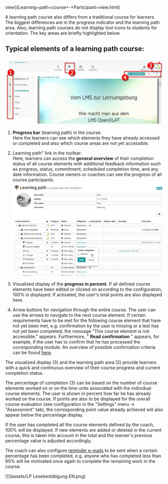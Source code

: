 view](Learning+path+course+-+Participant+view.html)

A learning path course also differs from a traditional course for learners.
The biggest differences are in the progress indicator and the learning path
area. Also, learning path courses do not display tool icons to students for
orientation. The key areas are briefly highlighted below.

## Typical elements of a learning path course:

![](assets/Lernpfad_Kurs_Elemente.png)

  1.  **Progress bar** (learning path) in the course:  
Here the learners can see which elements they have already accessed or
completed and also which course areas are not yet accessible.

  2. Learning path" link in the toolbar:  
Here, learners can access the **general overview** of their completion status
of all course elements with additional feedback information such as progress,
status, commitment, scheduled completion time, and any date information.
Course owners or coaches can see the progress of all course participants.  
![](assets/learning_path_overview.png)

  3. Visualized display of the **progress in percent**. If all defined course elements have been edited or clicked on according to the configuration, 100% is displayed. If activated, the user's total points are also displayed here.
  4. Arrow buttons for navigation through the entire course. The user can use the arrows to navigate to the next course element. If certain requirements have to be met for the following course element that have not yet been met, e.g. confirmation by the user is missing or a test has not yet been completed, the message "This course element is not accessible." appears. Furthermore, " **Read confirmation** " appears, for example, if the user has to confirm that he has processed the corresponding module. An overview of possible confirmation criteria can be found [here](https://confluence.openolat.org/pages/editpage.action?pageId=93264191).

  

The visualized display (3) and the learning path area (2) provide learners
with a quick and continuous overview of their course progress and current
completion status.

The percentage of completion (3) can be based on the number of course elements
worked on or on the time units associated with the individual course elements.
The user is shown in percent how far he has already worked on the course. If
points are also to be displayed for the overall course evaluation (see
configuration in the "Settings" menu → "Assessment" tab), the corresponding
point value already achieved will also appear below the percentage display.

If the user has completed all the course elements defined by the coach, 100%
will be displayed. If new elements are added or deleted in the current course,
this is taken into account in the total and the learner's previous percentage
value is adjusted accordingly.

The coach can also configure [reminder e-mails](Course+Reminders.html) to be
sent when a certain percentage has been completed, e.g. anyone who has
completed less than 60% will be motivated once again to complete the remaining
work in the course.

![](assets/LP Lesebestätigung EN.png)

